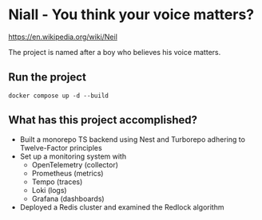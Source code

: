 # Niall - You think your voice matters?

https://en.wikipedia.org/wiki/Neil

The project is named after a boy who believes his voice matters.

## Run the project

```shell
docker compose up -d --build
```

## What has this project accomplished?

- Built a monorepo TS backend using Nest and Turborepo adhering to Twelve-Factor principles
- Set up a monitoring system with
  - OpenTelemetry (collector)
  - Prometheus (metrics)
  - Tempo (traces)
  - Loki (logs)
  - Grafana (dashboards)
- Deployed a Redis cluster and examined the Redlock algorithm
